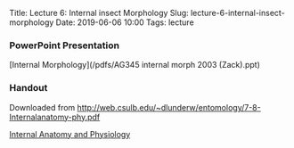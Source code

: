 Title: Lecture 6: Internal insect Morphology
Slug: lecture-6-internal-insect-morphology
Date: 2019-06-06 10:00
Tags: lecture


### PowerPoint Presentation
[Internal Morphology](/pdfs/AG345 internal morph 2003 (Zack).ppt)

### Handout
Downloaded from <http://web.csulb.edu/~dlunderw/entomology/7-8-Internalanatomy-phy.pdf>

[Internal Anatomy and Physiology](/pdfs/intAnatomy.pdf)
